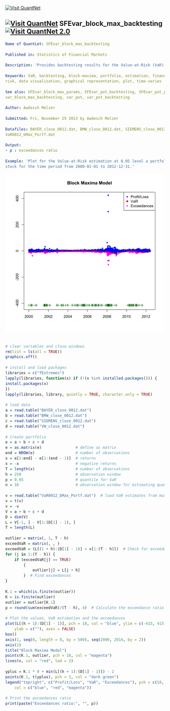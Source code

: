 
[<img src="https://github.com/QuantLet/Styleguide-and-Validation-procedure/blob/master/pictures/banner.png" alt="Visit QuantNet">](http://quantlet.de/index.php?p=info)

## [<img src="https://github.com/QuantLet/Styleguide-and-Validation-procedure/blob/master/pictures/qloqo.png" alt="Visit QuantNet">](http://quantlet.de/) **SFEvar_block_max_backtesting** [<img src="https://github.com/QuantLet/Styleguide-and-Validation-procedure/blob/master/pictures/QN2.png" width="60" alt="Visit QuantNet 2.0">](http://quantlet.de/d3/ia)

```yaml
Name of QuantLet: SFEvar_block_max_backtesting

Published in: Statistics of Financial Markets

Description: 'Provides backtesting results for the Value-at-Risk (VaR) with Block Maxima Model.'

Keywords: VaR, backtesting, block-maxima, portfolio, estimation, financial, forecast, exceedance,
risk, data visualization, graphical representation, plot, time-series

See also: SFEvar_block_max_params, SFEvar_pot_backtesting, SFEvar_pot_params, block_max,
var_block_max_backtesting, var_pot, var_pot_backtesting

Author: Awdesch Melzer

Submitted: Fri, November 29 2013 by Awdesch Melzer

Datafiles: BAYER_close_0012.dat, BMW_close_0012.dat, SIEMENS_close_0012.dat, VW_close_0012.dat,
VaR0012_bMax_Portf.dat

Output:
- p : exceedances ratio

Example: 'Plot for the Value-at-Risk estimation at 0.05 level a portfolio of Bayer, BMW and Siemens
stock for the time period from 2000-01-01 to 2012-12-31.'

```

![Picture1](SFEvar_block_max_backtesting-1.png)


```r

# clear variables and close windows
rm(list = ls(all = TRUE))
graphics.off()

# install and load packages
libraries = c("fExtremes")
lapply(libraries, function(x) if (!(x %in% installed.packages())) {
install.packages(x)
})
lapply(libraries, library, quietly = TRUE, character.only = TRUE)

# load data
a = read.table("BAYER_close_0012.dat")
b = read.table("BMW_close_0012.dat")
c = read.table("SIEMENS_close_0012.dat")
d = read.table("VW_close_0012.dat")

# Create portfolio
e = a + b + c + d
e = as.matrix(e)               # define as matrix
end = NROW(e)                  # number of observations
x = e[2:end] - e[1:(end - 1)]  # returns
x = -x                         # negative returns
T = length(x)                  # number of observations 
h = 250                        # observation window
p = 0.95                       # quantile for VaR
n = 16                         # observation window for estimating quantile in VaR

v = read.table("VaR0012_bMax_Portf.dat")  # load VaR estimates from maximal block model
v = t(v)
v = -v
V = a + b + c + d
D = dim(V)
L = V[-1, ] - V[1:(D[1] - 1), ]
T = length(L)

outlier = matrix(, 1, T - h)
exceedVaR = matrix(, , )
exceedVaR = (L[(1 + h):(D[1] - 1)] < v[1:(T - h)])  # Check for exceedances
for (j in 1:(T - h)) {
    if (exceedVaR[j] == TRUE) 
        {
            outlier[j] = L[j + h]
        }  # Find exceedances
}

K.1 = which(is.finite(outlier))
K = is.finite(outlier)
outlier = outlier[K.1]
p = round(sum(exceedVaR)/(T - h), 4)  # Calculate the exceedance ratio

# Plot the values, VaR estimation and the exceedances
plot(L[(h + 1):(D[1] - 1)], pch = 18, col = "blue", ylim = c(-415, 415), xlab = c(""), 
    ylab = c(""), axes = FALSE)
box()
axis(1, seq(0, length = 8, by = 500), seq(2000, 2014, by = 2))
axis(2)
title("Block Maxima Model")
points(K.1, outlier, pch = 18, col = "magenta")
lines(v, col = "red", lwd = 2)

yplus = K.1 * 0 + min(L[(h + 1):(D[1] - 1)]) - 2
points(K.1, t(yplus), pch = 3, col = "dark green")
legend("topright", c("Profit/Loss", "VaR", "Exceedances"), pch = c(18, 15, 18), 
    col = c("blue", "red", "magenta"))

# Print the exceedances ratio
print(paste("Exceedances ratio:", "", p))
```
